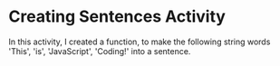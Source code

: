 # Creating Sentences Activity
In this activity, I created a function, to make the following string words 'This', 'is', 'JavaScript', 'Coding!' into a sentence. 